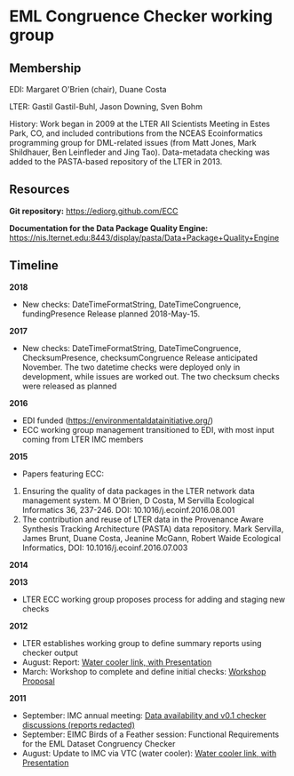 # EML Congruence Checker working group 

## Membership
EDI: Margaret O'Brien (chair),  Duane Costa

LTER: Gastil Gastil-Buhl, Jason Downing, Sven Bohm

History: Work began in 2009 at the LTER All Scientists Meeting in Estes Park, CO, and included contributions from the NCEAS Ecoinformatics programming group for DML-related issues (from Matt Jones, Mark Shildhauer, Ben Leinfleder and Jing Tao). Data-metadata checking was added to the PASTA-based repository of the LTER in 2013. 

## Resources
<strong>Git repository:</strong>
<a href="https://ediorg.github.com/ECC">https://ediorg.github.com/ECC</a>

<strong>Documentation for the Data Package Quality Engine:</strong>
<a href="https://nis.lternet.edu:8443/display/pasta/Data+Package+Quality+Engine">https://nis.lternet.edu:8443/display/pasta/Data+Package+Quality+Engine</a>

 
## Timeline
<strong>2018</strong>
* New checks: DateTimeFormatString, DateTimeCongruence, fundingPresence
Release planned 2018-May-15.

<strong>2017</strong>
* New checks: DateTimeFormatString, DateTimeCongruence, ChecksumPresence, checksumCongruence
Release anticipated November. The two datetime checks were deployed only in development, while issues are worked out. The two checksum checks were released as planned

<strong>2016</strong>
* EDI funded (<a href="https://environmentaldatainitiative.org/">https://environmentaldatainitiative.org/</a>)
* ECC working group management transitioned to EDI, with most input coming from LTER IMC members

<strong>2015</strong>
* Papers featuring ECC:
1. Ensuring the quality of data packages in the LTER network data management system.
M O'Brien, D Costa, M Servilla
Ecological Informatics 36, 237-246. DOI: 10.1016/j.ecoinf.2016.08.001
2. The contribution and reuse of LTER data in the Provenance Aware Synthesis Tracking Architecture (PASTA) data repository.
Mark Servilla, James Brunt, Duane Costa, Jeanine McGann, Robert Waide
Ecological Informatics, DOI: 10.1016/j.ecoinf.2016.07.003

<strong>2014</strong>



<strong>2013</strong>
* LTER ECC working group proposes process for adding and staging new checks


<strong>2012</strong>
* LTER establishes working group to define summary reports using checker output
* August: Report: <a href="http://im.lternet.edu/node/1064">Water cooler link, with Presentation</a>
* March: Workshop to complete and define initial checks: <a href="http://intranet2.lternet.edu/content/defining-checks-ensure-high-quality-lter-data-packages">Workshop Proposal</a>

<strong>2011</strong>
* September: IMC annual meeting: <a href="http://im.lternet.edu/meetings/2011/breakout1">Data availability and v0.1 checker discussions (reports redacted)</a>
* September: EIMC Birds of a Feather session: Functional Requirements for the EML Dataset Congruency Checker
* August: Update to IMC via VTC  (water cooler): <a href="http://im.lternet.edu/node/912">Water cooler link, with Presentation</a>
